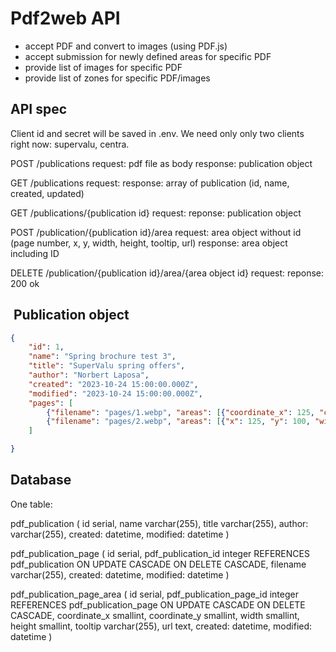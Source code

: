 # Pdf2web API

- accept PDF and convert to images (using PDF.js)
- accept submission for newly defined areas for specific PDF
- provide list of images for specific PDF
- provide list of zones for specific PDF/images

## API spec

Client id and secret will be saved in .env. We need only only two clients right now: supervalu, centra.

POST /publications
request: pdf file as body
response: publication object

GET /publications
request:
response: array of publication (id, name, created, updated)

GET /publications/{publication id}
request:
reponse: publication object

POST /publication/{publication id}/area
request: area object without id (page number, x, y, width, height, tooltip, url)
response: area object including ID

DELETE /publication/{publication id}/area/{area object id}
request:
reponse: 200 ok

##  Publication object

````json
{
    "id": 1,
    "name": "Spring brochure test 3",
    "title": "SuperValu spring offers",
    "author": "Norbert Laposa",
    "created": "2023-10-24 15:00:00.000Z",
    "modified": "2023-10-24 15:00:00.000Z",
    "pages": [
        {"filename": "pages/1.webp", "areas": [{"coordinate_x": 125, "coordinate_y": 100, "width": 300, "height": 300, "tooltip": "Click here", "url": "https://shop.supervalu.ie"}]},
        {"filename": "pages/2.webp", "areas": [{"x": 125, "y": 100, "width": 300, "height": 300, "tooltip": "Click here", "url": "https://shop.supervalu.ie"}]}
    ]

}
````

## Database

One table:

pdf_publication (
    id serial,
    name varchar(255),
    title varchar(255),
    author: varchar(255),
    created: datetime,
    modified: datetime
)

pdf_publication_page (
    id serial,
    pdf_publication_id integer REFERENCES pdf_publication ON UPDATE CASCADE ON DELETE CASCADE,
    filename varchar(255),
    created: datetime,
    modified: datetime
)

pdf_publication_page_area (
    id serial,
    pdf_publication_page_id integer REFERENCES pdf_publication_page ON UPDATE CASCADE ON DELETE CASCADE,
    coordinate_x smallint,
    coordinate_y smallint,
    width smallint,
    height smallint,
    tooltip varchar(255),
    url text,
    created: datetime,
    modified: datetime
)
